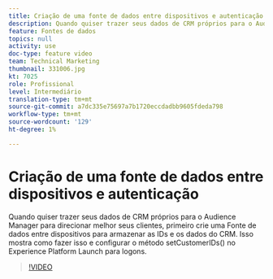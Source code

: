 ```yaml
---
title: Criação de uma fonte de dados entre dispositivos e autenticação
description: Quando quiser trazer seus dados de CRM próprios para o Audience Manager para direcionar melhor seus clientes, primeiro crie uma Fonte de dados entre dispositivos para armazenar as IDs e os dados do CRM. Isso mostra como fazer isso e configurar o método setCustomerIDs() no Launch para logons.
feature: Fontes de dados
topics: null
activity: use
doc-type: feature video
team: Technical Marketing
thumbnail: 331006.jpg
kt: 7025
role: Profissional
level: Intermediário
translation-type: tm+mt
source-git-commit: a7dc335e75697a7b1720eccdadbb9605fdeda798
workflow-type: tm+mt
source-wordcount: '129'
ht-degree: 1%

---
```



# Criação de uma fonte de dados entre dispositivos e autenticação

Quando quiser trazer seus dados de CRM próprios para o Audience Manager para direcionar melhor seus clientes, primeiro crie uma Fonte de dados entre dispositivos para armazenar as IDs e os dados do CRM. Isso mostra como fazer isso e configurar o método setCustomerIDs() no Experience Platform Launch para logons.

>[!VIDEO](https://video.tv.adobe.com/v/331006/?quality=12&learn=on)
